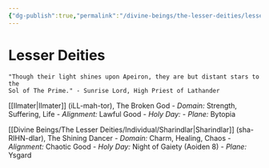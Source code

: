 ```yaml
---
{"dg-publish":true,"permalink":"/divine-beings/the-lesser-deities/lesser-deities/","dgHomeLink":true,"dgPassFrontmatter":false}
---
```


# Lesser Deities
	"Though their light shines upon Apeiron, they are but distant stars to the 
	Sol of The Prime." - Sunrise Lord, High Priest of Lathander

[[Ilmater|Ilmater]] (iLL-mah-tor), The Broken God
	- *Domain:* Strength, Suffering, Life
	- *Alignment:* Lawful Good
	- *Holy Day:* 
	- *Plane:* Bytopia

[[Divine Beings/The Lesser Deities/Individual/Sharindlar|Sharindlar]] (sha-RIHN-dlar), The Shining Dancer
	- *Domain:* Charm, Healing, Chaos
	- *Alignment:* Chaotic Good
	- *Holy Day:* Night of Gaiety (Aoiden 8)
	- *Plane:* Ysgard